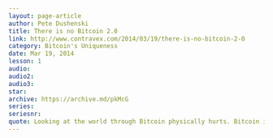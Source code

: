 ```yaml
---
layout: page-article
author: Pete Dushenski
title: There is no Bitcoin 2.0
link: http://www.contravex.com/2014/03/19/there-is-no-bitcoin-2-0
category: Bitcoin's Uniqueness
date: Mar 19, 2014
lesson: 1
audio: 
audio2: 
audio3: 
star: 
archive: https://archive.md/pkMcG
series: 
seriesnr: 
quote: Looking at the world through Bitcoin physically hurts. Bitcoin is high art.
---
```

